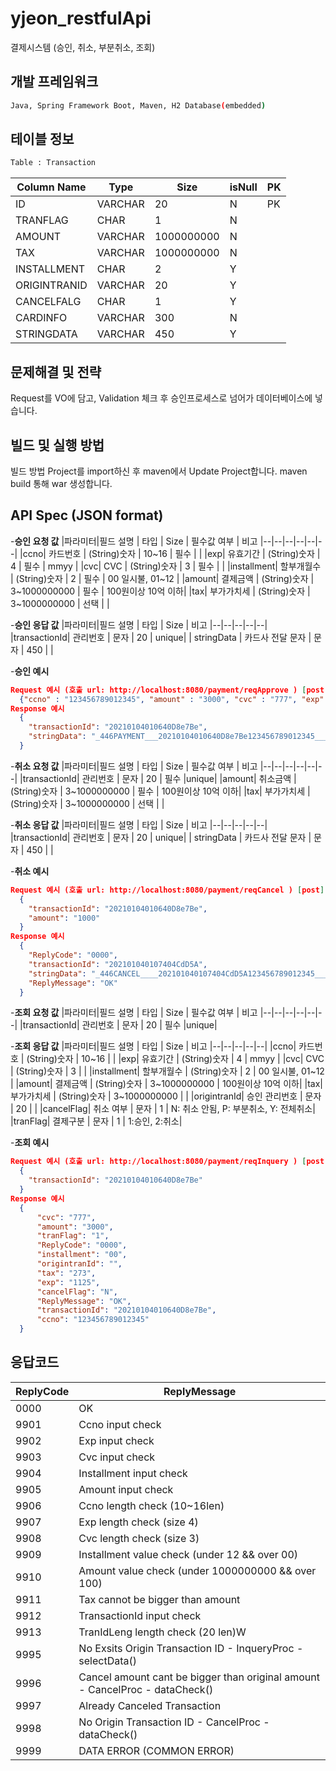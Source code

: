 # yjeon_restfulApi
결제시스템 (승인, 취소, 부분취소, 조회)

## 개발 프레임워크
```bash
Java, Spring Framework Boot, Maven, H2 Database(embedded)
```

## 테이블 정보
```bash
Table : Transaction
```
|Column Name | Type | Size | isNull | PK|
|--|--|--|--|--|
|ID|VARCHAR|20|N|PK|
|TRANFLAG|CHAR|1|N||
|AMOUNT|VARCHAR|1000000000|N||
|TAX|VARCHAR|1000000000|N||
|INSTALLMENT|CHAR|2|Y||
|ORIGINTRANID|VARCHAR|20|Y||
|CANCELFALG|CHAR|1|Y||
|CARDINFO|VARCHAR|300|N||
|STRINGDATA|VARCHAR|450|Y||


## 문제해결 및 전략
Request를 VO에 담고, Validation 체크 후 승인프로세스로 넘어가 데이터베이스에 넣습니다.


## 빌드 및 실행 방법
빌드 방법
Project를 import하신 후 maven에서 Update Project합니다.
maven build 통해 war 생성합니다.



## API Spec (JSON format)
-**승인 요청 값**
|파라미터|필드 설명 | 타입 | Size | 필수값 여부 | 비고
|--|--|--|--|--|--|
|ccno| 카드번호 | (String)숫자 | 10~16 | 필수 | |
|exp| 유효기간 | (String)숫자 | 4 | 필수 | mmyy |
|cvc| CVC | (String)숫자 | 3 | 필수 |  |
|installment| 할부개월수 | (String)숫자 | 2 | 필수 | 00 일시불, 01~12 |
|amount| 결제금액 | (String)숫자 | 3~1000000000 | 필수 | 100원이상 10억 이하|
|tax| 부가가치세 | (String)숫자 | 3~1000000000 | 선택 | |

-**승인 응답 값**
|파라미터|필드 설명 | 타입 | Size |  비고
|--|--|--|--|--|
|transactionId| 관리번호 | 문자 | 20 | unique|
| stringData | 카드사 전달 문자 | 문자 | 450 |  |

-**승인 예시**
```json
Request 예시 (호출 url: http://localhost:8080/payment/reqApprove ) [post]
  {"ccno" : "123456789012345", "amount" : "3000", "cvc" : "777", "exp":"1125", "installment":"00"}
Response 예시
  {
    "transactionId": "20210104010640D8e7Be",
    "stringData": "_446PAYMENT___20210104010640D8e7Be123456789012345_____001125777______30000000000273____________________UZ4QGmS24NC8qG0w+P2a9q0vTDRISGjyk6GsN8dAMuA=_______________________________________________________________________________________________________________________________________________________________________________________________________________________________________________________________________________________________________________"
  }
```

-**취소 요청 값**
|파라미터|필드 설명 | 타입 | Size | 필수값 여부 | 비고
|--|--|--|--|--|--|
|transactionId| 관리번호 | 문자 | 20 | 필수 |unique|
|amount| 취소금액 | (String)숫자 | 3~1000000000 | 필수 | 100원이상 10억 이하|
|tax| 부가가치세 | (String)숫자 | 3~1000000000 | 선택 | |

-**취소 응답 값**
|파라미터|필드 설명 | 타입 | Size |  비고
|--|--|--|--|--|
|transactionId| 관리번호 | 문자 | 20 | unique|
| stringData | 카드사 전달 문자 | 문자 | 450 |  |


-**취소 예시**
```json
Request 예시 (호출 url: http://localhost:8080/payment/reqCancel ) [post]
  {
    "transactionId": "20210104010640D8e7Be",
    "amount": "1000"
  }
Response 예시
  {
    "ReplyCode": "0000",
    "transactionId": "202101040107404CdD5A",
    "stringData": "_446CANCEL____202101040107404CdD5A123456789012345_____001125777______10000000000273____________________UZ4QGmS24NC8qG0w+P2a9q0vTDRISGjyk6GsN8dAMuA=_______________________________________________________________________________________________________________________________________________________________________________________________________________________________________________________________________________________________________________",
    "ReplyMessage": "OK"
  }
```

-**조회 요청 값**
|파라미터|필드 설명 | 타입 | Size | 필수값 여부 | 비고
|--|--|--|--|--|--|
|transactionId| 관리번호 | 문자 | 20 | 필수 |unique|


-**조회 응답 값**
|파라미터|필드 설명 | 타입 | Size |  비고
|--|--|--|--|--|
|ccno| 카드번호 | (String)숫자 | 10~16 |  |
|exp| 유효기간 | (String)숫자 | 4 |  mmyy |
|cvc| CVC | (String)숫자 | 3 | |
|installment| 할부개월수 | (String)숫자 | 2 |  00 일시불, 01~12 |
|amount| 결제금액 | (String)숫자 | 3~1000000000 |  100원이상 10억 이하|
|tax| 부가가치세 | (String)숫자 | 3~1000000000 |  |
|origintranId| 승인 관리번호 | 문자 | 20 |  |
|cancelFlag| 취소 여부 | 문자 | 1 |  N: 취소 안됨, P: 부분취소, Y: 전체취소|
|tranFlag| 결제구분 | 문자 | 1 | 1:승인, 2:취소|

-**조회 예시**
```json
Request 예시 (호출 url: http://localhost:8080/payment/reqInquery ) [post]
  {
    "transactionId": "20210104010640D8e7Be"
  }
Response 예시
  {
      "cvc": "777",
      "amount": "3000",
      "tranFlag": "1",
      "ReplyCode": "0000",
      "installment": "00",
      "origintranId": "",
      "tax": "273",
      "exp": "1125",
      "cancelFlag": "N",
      "ReplyMessage": "OK",
      "transactionId": "20210104010640D8e7Be",
      "ccno": "123456789012345"
  }
```


## 응답코드
|ReplyCode|ReplyMessage|
|--|--|
|0000|OK                                                                           |
|9901|Ccno input check                                                             |
|9902|Exp input check                                                              |
|9903|Cvc input check                                                              |
|9904|Installment input check                                                      |
|9905|Amount input check                                                           |
|9906|Ccno length check (10~16len)                                                 |
|9907|Exp length check (size 4)                                                    |
|9908|Cvc length check (size 3)                                                    |
|9909|Installment value check (under 12 && over 00)                                |
|9910|Amount value check (under 1000000000 && over 100)                            |
|9911|Tax cannot be bigger than amount                                             |
|9912|TransactionId input check                                                    |
|9913|TranIdLeng length check (20 len)W                                            |
|9995|No Exsits Origin Transaction ID - InqueryProc - selectData()                 |
|9996|Cancel amount cant be bigger than original amount - CancelProc - dataCheck() |
|9997|Already Canceled Transaction                                                 |
|9998|No Origin Transaction ID - CancelProc - dataCheck()                          |
|9999|DATA ERROR (COMMON ERROR)                                                    |


